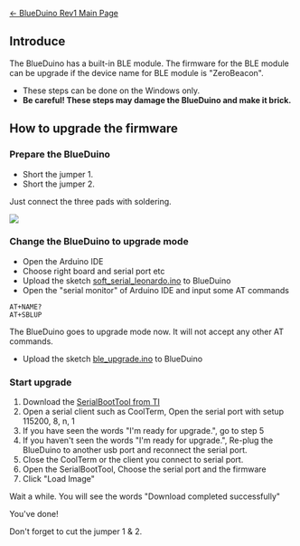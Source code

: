 [← BlueDuino Rev1 Main Page](BlueDuino_rev1.md)

## Introduce

The BlueDuino has a built-in BLE module. The firmware for the BLE module
can be upgrade if the device name for BLE module is "ZeroBeacon".

  - These steps can be done on the Windows only.
  - **Be careful\! These steps may damage the BlueDuino and make it
    brick.**

## How to upgrade the firmware

### Prepare the BlueDuino

  - Short the jumper 1.
  - Short the jumper 2.

Just connect the three pads with soldering.

<img src="//i1.aprbrother.com/blueduino-jumper.png" />

### Change the BlueDuino to upgrade mode

  - Open the Arduino IDE
  - Choose right board and serial port etc
  - Upload the sketch
    [soft_serial_leonardo.ino](https://gist.github.com/volca/6333732)
    to BlueDuino
  - Open the "serial monitor" of Arduino IDE and input some AT commands

<!-- end list -->

    AT+NAME?
    AT+SBLUP

The BlueDuino goes to upgrade mode now. It will not accept any other AT
commands.

  - Upload the sketch
    [ble_upgrade.ino](https://gist.github.com/volca/9f8afd841ac88db4967a)
    to BlueDuino

### Start upgrade

1.  Download the [SerialBootTool from
    TI](http://processors.wiki.ti.com/images/6/64/SerialBootTool_1_3_2.zip)
2.  Open a serial client such as CoolTerm, Open the serial port with
    setup 115200, 8, n, 1
3.  If you have seen the words "I'm ready for upgrade.", go to step 5
4.  If you haven't seen the words "I'm ready for upgrade.", Re-plug the
    BlueDuino to another usb port and reconnect the serial port.
5.  Close the CoolTerm or the client you connect to serial port.
6.  Open the SerialBootTool, Choose the serial port and the firmware
7.  Click "Load Image"

Wait a while. You will see the words "Download completed successfully"

You've done\!

Don't forget to cut the jumper 1 & 2.
